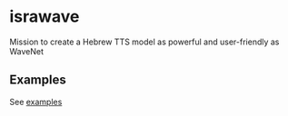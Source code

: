 # israwave

Mission to create a Hebrew TTS model as powerful and user-friendly as WaveNet

## Examples

See [examples](examples)